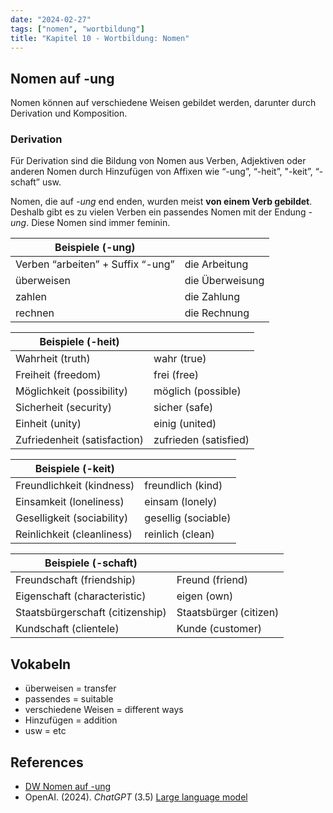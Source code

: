 ```yaml
---
date: "2024-02-27"
tags: ["nomen", "wortbildung"]
title: "Kapitel 10 - Wortbildung: Nomen"
---
```


## Nomen auf -ung

Nomen können auf verschiedene Weisen gebildet werden, darunter durch Derivation und Komposition.

### Derivation

Für Derivation sind die Bildung von Nomen aus Verben, Adjektiven oder anderen Nomen durch Hinzufügen von Affixen wie “-ung”, “-heit”,  "-keit”, “-schaft” usw. 

Nomen, die auf *-ung* end enden, wurden meist **von einem Verb gebildet**. Deshalb gibt es zu vielen Verben ein passendes Nomen mit der Endung *-ung*. Diese Nomen sind immer feminin. 

| Beispiele (-ung)                  |                  |
| --------------------------------- | ---------------- |
| Verben “arbeiten” + Suffix “-ung” | die Arbeitung    |
| überweisen                        | die  Überweisung |
| zahlen                            | die Zahlung      |
| rechnen                           | die Rechnung     |

| Beispiele (-heit)            |                       |
| ---------------------------- | --------------------- |
| Wahrheit (truth)             | wahr (true)           |
| Freiheit (freedom)           | frei (free)           |
| Möglichkeit (possibility)    | möglich (possible)    |
| Sicherheit (security)        | sicher (safe)         |
| Einheit (unity)              | einig (united)        |
| Zufriedenheit (satisfaction) | zufrieden (satisfied) |

| Beispiele (-keit)          |                     |
| -------------------------- | ------------------- |
| Freundlichkeit (kindness)  | freundlich (kind)   |
| Einsamkeit (loneliness)    | einsam (lonely)     |
| Geselligkeit (sociability) | gesellig (sociable) |
| Reinlichkeit (cleanliness) | reinlich (clean)    |

| Beispiele (-schaft)              |                        |
| -------------------------------- | ---------------------- |
| Freundschaft (friendship)        | Freund (friend)        |
| Eigenschaft (characteristic)     | eigen (own)            |
| Staatsbürgerschaft (citizenship) | Staatsbürger (citizen) |
| Kundschaft (clientele)           | Kunde (customer)       |

## Vokabeln

- überweisen = transfer
- passendes = suitable
- verschiedene Weisen = different ways
- Hinzufügen = addition
- usw  = etc

## References

- [DW Nomen auf -ung](https://learngerman.dw.com/de/nomen-auf-ung/l-40555829/gr-40558050)
- OpenAI. (2024). *ChatGPT* (3.5) [Large language model](https://chat.openai.com)